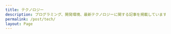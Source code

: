 ```yaml
---
title: テクノロジー
description: プログラミング、開発環境、最新テクノロジーに関する記事を掲載しています。
permalink: /post/tech/
layout: Page
---
```


<HomePosts category="tech" grid-only="true" />
